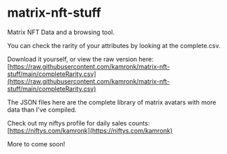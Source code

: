 # matrix-nft-stuff

Matrix NFT Data and a browsing tool.

You can check the rarity of your attributes by looking at the complete.csv. 

Download it yourself, or view the raw version here: [https://raw.githubusercontent.com/kamronk/matrix-nft-stuff/main/completeRarity.csv](https://raw.githubusercontent.com/kamronk/matrix-nft-stuff/main/completeRarity.csv)

The JSON files here are the complete library of matrix avatars with more data than I've compiled.

Check out my niftys profile for daily sales counts: [https://niftys.com/kamronk](https://niftys.com/kamronk)

More to come soon!